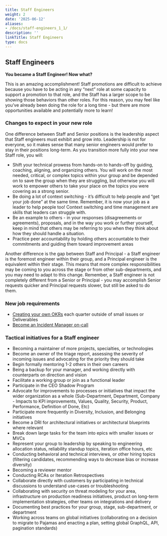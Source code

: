 ```yaml
---
title: Staff Engineers
weight: 2
date: '2025-06-12'
aliases:
- /docs/staff-engineers_1_1/
description: ''
linkTitle: Staff Engineers
type: docs
---
```


## Staff Engineers

**You became a Staff Engineer! Now what?**

This is an amazing accomplishment! Staff promotions are difficult to achieve because you have to be acting in any “next” role at some capacity to support a promotion to that role, and the Staff has a larger scope to be showing those behaviors than other roles. For this reason, you may feel like you’ve already been doing the role for a long time - but there are more opportunities available and potentially more to learn!

### Changes to expect in your new role

One difference between Staff and Senior positions is the leadership aspect that Staff engineers must exhibit and grow into. Leadership is not for everyone, so it makes sense that many senior engineers would prefer to stay in their positions long-term. As you transition more fully into your new Staff role, you will:

- Shift your technical prowess from hands-on to hands-off by guiding, coaching, aligning, and organizing others. You will work on the most needed, critical, or complex topics within your group and be depended on to save the group when they are struggling, but otherwise you will work to empower others to take your place on the topics you were covering as a strong senior.
- Be doing a lot of context switching - it’s difficult to help people and “get your job done” at the same time. Remember, it is now your job as a leader to help people too! Context switching and time management are skills that leaders can struggle with.
- Be an example to others - in your responses (disagreements or agreements), proposals, and in the way you work or further yourself, keep in mind that others may be referring to you when they think about how they should handle a situation.
- Practice peer accountability by holding others accountable to their commitments and guiding them toward improvement areas

Another difference is the gap between Staff and Principal - a Staff engineer is the foremost engineer within their group, and a Principal engineer is the equivalent within their stage. This means that more complex responsibilities may be coming to you across the stage or from other sub-departments, and you may need to adapt to this change. Remember, a Staff engineer is not completely different from a Senior or Principal - you may accomplish Senior requests quicker and Principal requests slower, but still be asked to do them.

### New job requirements

- [Creating your own OKRs](/handbook/engineering/development/dev/create/engineering-managers/okrs/#okr-authors) each quarter outside of small issues or Deliverables
- [Become an Incident Manager on-call](/handbook/engineering/infrastructure/incident-management/incident-manager-onboarding/#who-are-the-incident-managers)

### Tactical initiatives for a Staff engineer

- Becoming a maintainer of more projects, specialties, or technologies
- Become an owner of the triage report, assessing the severity of incoming issues and advocating for the priority they should take
- Begin formally mentoring 1-2 others in their own careers
- Being a backup for your manager, and working directly with counterparts on direction and vision
- Facilitate a working group or join as a functional leader
- Participate in the CEO Shadow Program
- Advocate for improvements to processes or initiatives that impact the wider organization as a whole (Sub-Department, Department, Company - Impacts to KPI improvements, Values, Quality, Security, Product, Performance, Definition of Done, Etc)
- Participate more frequently in Diversity, Inclusion, and Belonging initiatives
- Become a DRI for architectural initiatives or architectural blueprints where relevant
- Break down large tasks for the team into epics with smaller issues or MVCs
- Represent your group to leadership by speaking to engineering allocation status, reliability standup topics, iteration office hours, etc
- Conducting behavioral and technical interviews, or other hiring topics (filtering candidates, recommending ways to decrease bias or increase diversity)
- Becoming a reviewer mentor
- Conducting RCAs or Iteration Retrospectives
- Collaborate directly with customers by participating in technical discussions to understand use-cases or troubleshooting
- Collaborating with security on threat modeling for your area, infrastructure on production readiness initiatives, product on long-term implementation strategies, other teams on integrations and delivery
- Documenting best practices for your group, stage, sub-department, or department
- Working across teams on global initiatives (collaborating on a decision to migrate to Pajamas and enacting a plan, setting global GraphQL, API, pagination standards)
